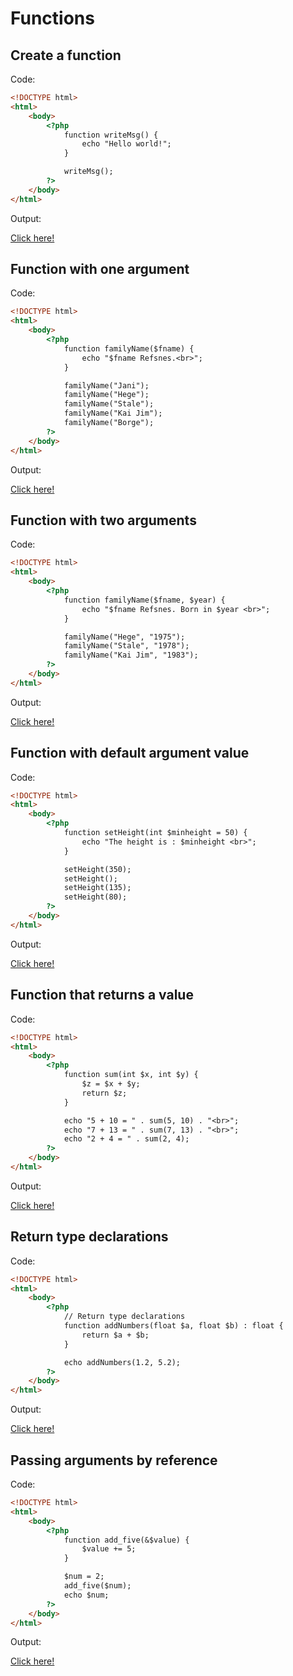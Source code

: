 # Functions

## Create a function

Code: 

```html
<!DOCTYPE html>
<html>
    <body>
        <?php
            function writeMsg() {
                echo "Hello world!";
            }

            writeMsg();
        ?>
    </body>
</html>
```

Output:

[Click here!](https://www.w3schools.com/php/phptryit.asp?filename=tryphp_function1)

## Function with one argument

Code: 

```html
<!DOCTYPE html>
<html>
    <body>
        <?php
            function familyName($fname) {
                echo "$fname Refsnes.<br>";
            }

            familyName("Jani");
            familyName("Hege");
            familyName("Stale");
            familyName("Kai Jim");
            familyName("Borge");
        ?>
    </body>
</html>
```

Output:

[Click here!](https://www.w3schools.com/php/phptryit.asp?filename=tryphp_function2)

## Function with two arguments

Code: 

```html
<!DOCTYPE html>
<html>
    <body>
        <?php
            function familyName($fname, $year) {
                echo "$fname Refsnes. Born in $year <br>";
            }

            familyName("Hege", "1975");
            familyName("Stale", "1978");
            familyName("Kai Jim", "1983");
        ?>
    </body>
</html>
```

Output:

[Click here!](https://www.w3schools.com/php/phptryit.asp?filename=tryphp_function3)

## Function with default argument value

Code: 

```html
<!DOCTYPE html>
<html>
    <body>
        <?php
            function setHeight(int $minheight = 50) {
                echo "The height is : $minheight <br>";
            }

            setHeight(350);
            setHeight();
            setHeight(135);
            setHeight(80);
        ?>
    </body>
</html>
```

Output:

[Click here!](https://www.w3schools.com/php/phptryit.asp?filename=tryphp_function4)

## Function that returns a value

Code: 

```html
<!DOCTYPE html>
<html>
    <body>
        <?php
            function sum(int $x, int $y) {
                $z = $x + $y;
                return $z;
            }

            echo "5 + 10 = " . sum(5, 10) . "<br>";
            echo "7 + 13 = " . sum(7, 13) . "<br>";
            echo "2 + 4 = " . sum(2, 4);
        ?>
    </body>
</html>
```

Output:

[Click here!](https://www.w3schools.com/php/phptryit.asp?filename=tryphp_function5)

## Return type declarations

Code: 

```html
<!DOCTYPE html>
<html>
    <body>
        <?php
            // Return type declarations
            function addNumbers(float $a, float $b) : float {
                return $a + $b;
            }

            echo addNumbers(1.2, 5.2); 
        ?>
    </body>
</html>
```

Output:

[Click here!](https://www.w3schools.com/php/phptryit.asp?filename=tryphp_func_return_strict)

## Passing arguments by reference

Code: 

```html
<!DOCTYPE html>
<html>
    <body>
        <?php
            function add_five(&$value) {
                $value += 5;
            }

            $num = 2;
            add_five($num);
            echo $num;
        ?>
    </body>
</html>
```

Output:

[Click here!](https://www.w3schools.com/php/phptryit.asp?filename=tryphp_func_pass_ref)